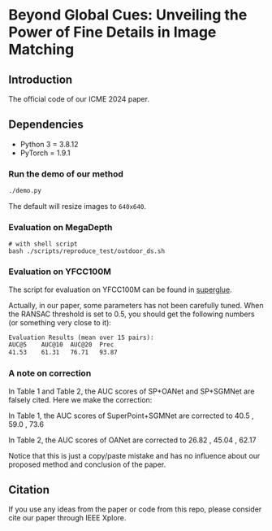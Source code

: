 # Beyond Global Cues: Unveiling the Power of Fine Details in Image Matching

## Introduction
The official code of our ICME 2024 paper.

## Dependencies
* Python 3 = 3.8.12
* PyTorch = 1.9.1

### Run the demo of our method
```sh
./demo.py
```
The default will resize images to `640x640`.

### Evaluation on MegaDepth
```shell
# with shell script
bash ./scripts/reproduce_test/outdoor_ds.sh
```

### Evaluation on YFCC100M
The script for evaluation on YFCC100M can be found in [superglue](https://github.com/magicleap/SuperGluePretrainedNetwork).

Actually, in our paper, some parameters has not been carefully tuned. When the RANSAC threshold is set to 0.5, you should get the following numbers (or something very close to it):
```txt
Evaluation Results (mean over 15 pairs):
AUC@5    AUC@10  AUC@20  Prec
41.53    61.31   76.71   93.87 
```

### A note on correction

In Table 1 and Table 2, the AUC scores of SP+OANet and SP+SGMNet are falsely cited. Here we make the correction:

In Table 1, the AUC scores of SuperPoint+SGMNet are corrected to 40.5 , 59.0 , 73.6

In Table 2, the AUC scores of OANet are corrected to 26.82 , 45.04 , 62.17

Notice that this is just a copy/paste mistake and has no influence about our proposed method and conclusion of the paper. 

## Citation
If you use any ideas from the paper or code from this repo, please consider cite our paper through IEEE Xplore.
